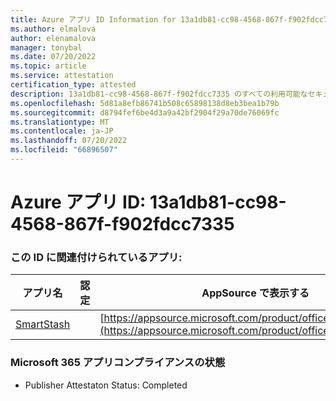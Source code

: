 ```yaml
---
title: Azure アプリ ID Information for 13a1db81-cc98-4568-867f-f902fdcc7335
ms.author: elmalova
author: elenamalova
manager: tonybal
ms.date: 07/20/2022
ms.topic: article
ms.service: attestation
certification_type: attested
description: 13a1db81-cc98-4568-867f-f902fdcc7335 のすべての利用可能なセキュリティとコンプライアンス情報。
ms.openlocfilehash: 5d81a8efb86741b508c65898138d8eb3bea1b79b
ms.sourcegitcommit: d8794fef6be4d3a9a42bf2904f29a70de76069fc
ms.translationtype: MT
ms.contentlocale: ja-JP
ms.lasthandoff: 07/20/2022
ms.locfileid: "66896507"
---
```

# <a name="azure-app-id-13a1db81-cc98-4568-867f-f902fdcc7335"></a>Azure アプリ ID: 13a1db81-cc98-4568-867f-f902fdcc7335


### <a name="apps-associated-with-this-id"></a>この ID に関連付けられているアプリ:
| **アプリ名** | **認定** | **AppSource で表示する** |
|--------------|---------------|-----------------------|
| [SmartStash](../forward/WA200004223.md) |  | [https://appsource.microsoft.com/product/office/WA200004223](https://appsource.microsoft.com/product/office/WA200004223) |

### <a name="microsoft-365-app-compliance-status"></a>Microsoft 365 アプリコンプライアンスの状態
- Publisher Attestaton Status: Completed
